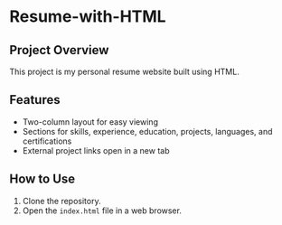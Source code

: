 # Resume-with-HTML

## Project Overview
This project is my personal resume website built using HTML.

## Features
- Two-column layout for easy viewing
- Sections for skills, experience, education, projects, languages, and certifications
- External project links open in a new tab

## How to Use
1. Clone the repository.
2. Open the `index.html` file in a web browser.
